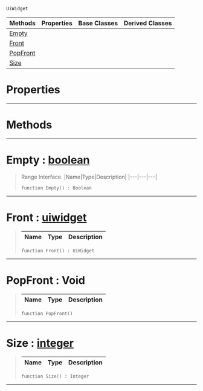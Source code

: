  `UiWidget`

|Methods|Properties|Base Classes|Derived Classes|
|---|---|---|---|
|[Empty](uiwidgetcastresultsrange.md#empty-zilch-engine-docume)| | | |
|[Front](uiwidgetcastresultsrange.md#front-zilch-engine-docume)| | | |
|[PopFront](uiwidgetcastresultsrange.md#popfront-void)| | | |
|[Size](uiwidgetcastresultsrange.md#size-zilch-engine-documen)| | | |


 #  Properties


---  
 #  Methods


---  
 #  Empty : [boolean](../nada_base_types/boolean.md)

> Range Interface.
> |Name|Type|Description|
> |---|---|---|
> ```TS:Nada
> function Empty() : Boolean
> ``` 


---  
 #  Front : [uiwidget](uiwidget.md)

> 
> |Name|Type|Description|
> |---|---|---|
> ```TS:Nada
> function Front() : UiWidget
> ``` 


---  
 #  PopFront : Void

> 
> |Name|Type|Description|
> |---|---|---|
> ```TS:Nada
> function PopFront()
> ``` 


---  
 #  Size : [integer](../nada_base_types/integer.md)

> 
> |Name|Type|Description|
> |---|---|---|
> ```TS:Nada
> function Size() : Integer
> ``` 


---  
 

 